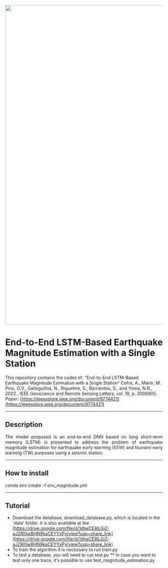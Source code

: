 <img src="http://www.lptv.cl/wp-content/uploads/2017/08/LOGO_2017_740x150.png" width="1020">

# End-to-End LSTM-Based Earthquake Magnitude Estimation with a Single Station

This repository contains the codes of: “End-to-End LSTM-Based Earthquake Magnitude Estimation with a Single Station” Cofré, A., Marín, M. Pino, O.V., Galleguillos, N., Riquelme, S., Barrientos, S., and Yoma, N.B., 2022., IEEE Geoscience and Remote Sensing Letters, vol. 19, p. 3006905.
*Paper*:   [https://ieeexplore.ieee.org/document/9774421](https://ieeexplore.ieee.org/document/9774421) 

--------------
## Description
<p align="justify"> 
The model proposed is an end-to-end DNN based on long short-term memory (LSTM) is presented to address the problem of earthquake magnitude estimation for earthquake early warning (EEW) and tsunami early warning (TW) purposes using a seismic station.
  
 

--------------
## How to install 
  
conda env create -f env_magnitude.yml

--------------
## Tutorial
* Download the database, download_database.py, which is located in the 'data' folder. It is also available at the [https://drive.google.com/file/d/1dheCE8lLGiZ-aJZRl0wBHN9kaCEYYxPy/view?usp=share_link](https://drive.google.com/file/d/1dheCE8lLGiZ-aJZRl0wBHN9kaCEYYxPy/view?usp=share_link)
* To train the algorithm it is necessary to run train.py
* To test a database, you will need to run test.py
    ** In case you want to test only one trace, it's possible to use test_magnitude_estimation.py
  
  
  
  
  



